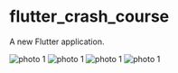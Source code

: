 # flutter_crash_course

A new Flutter application.

![photo 1](https://1.bp.blogspot.com/-pJr--VcjmEs/WxAZ_ym5hUI/AAAAAAAAAsw/ju9oCSKo9AQTPR-lFZu4yYHquhN_LayIwCLcBGAs/s640/Screenshot_2018-05-31-20-43-29-359.jpeg)
![photo 1](https://1.bp.blogspot.com/-HzmtV8Gl4IU/WxAaCLL26WI/AAAAAAAAAs4/KtxZ_iutlWgLQ9CAOW2Xs3hUx-azXUmogCLcBGAs/s640/Screenshot_2018-05-31-20-43-40-678.jpeg)
![photo 1](https://2.bp.blogspot.com/-N7zXeMDYgWQ/WxAaE5FLiAI/AAAAAAAAAtE/YgNraW-lt-YKyKbdaioGLgMLgq2HieGiwCLcBGAs/s640/Screenshot_2018-05-31-20-43-53-801.jpeg)
![photo 1](https://2.bp.blogspot.com/-rX2NtwRVMxQ/WxAaH4DRWbI/AAAAAAAAAtM/ZYKRzQCNyRoIhjnUmF9fdC7NVi55vDL1gCLcBGAs/s640/Screenshot_2018-05-31-20-43-58-539.jpeg)
